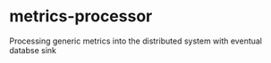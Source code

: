 # metrics-processor
Processing generic metrics into the distributed system with eventual databse sink
